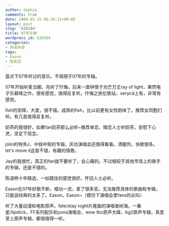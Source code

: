 ```yaml
---
author: Sophia
comments: true
date: 2008-05-15 06:36:31+00:00
layout: post
slug: '628104'
title: 07年乐单
wordpress_id: 628104
categories:
- 杂说杂谈
tags:
- Eason
- 陈奕迅
---
```


盘点下07年听过的音乐。不局限于07年的专辑。

07年开始听麦当娜。先听了忏悔，后来一直钟情于光芒万丈ray of light，果然电子乐巅峰之作，很有感觉，值得反复听。忏悔之旅伦敦站，verycd上有，非常有感觉。

fish的崇拜，大爱，很不错。成熟的fish，比以前更有女性韵味了。推荐女同胞们听。有几首值得反复听。

奶茶的我很好，如果fan奶茶那么必听~推荐单恋、暗恋人士听奶茶，安慰下心灵，坚定下信念。

jolin的特务J，中规中矩的专辑，庆功演唱会还值得看看。清醒剂，快歌很多。let's move it这首不错，有趣的情歌。

Jay的我很忙，真正的fan就不要听了，会心痛的。不过相较于其他市场上的歌手的专辑，还是不错的。

陈淑桦十年精选，一如既往的感觉很好。怀旧人士必听。

Eason在07年好歌不断，唱功一流，拿了很多奖。无法推荐具体的歌曲和专辑，只能说经典的太多了。Eason，Eason~（模仿下演唱会里fans的尖叫）

听了大量动漫和电影原声。fate/stay night片尾曲的演唱者树海，一番星/lipstick，FF系列配乐和yuna演唱会，wow tbc原声大碟，bg2原声专辑，真爱至上原声专辑，都很值得一听。
